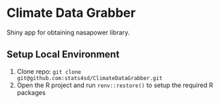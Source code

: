 # Climate Data Grabber

Shiny app for obtaining nasapower library.

## Setup Local Environment
1.	Clone repo: `git clone git@github.com:stats4sd/ClimateDataGrabber.git`
2.	Open the R project and run `renv::restore()` to setup the required R packages
